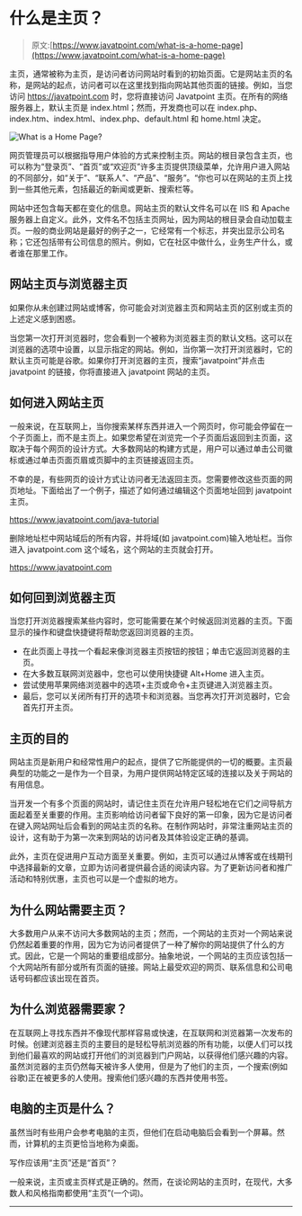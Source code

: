 # 什么是主页？

> 原文:[https://www.javatpoint.com/what-is-a-home-page](https://www.javatpoint.com/what-is-a-home-page)

主页，通常被称为主页，是访问者访问网站时看到的初始页面。它是网站主页的名称，是网站的起点，访问者可以在这里找到指向网站其他页面的链接。例如，当您访问 https://javatpoint.com 时，您将直接访问 Javatpoint 主页。在所有的网络服务器上，默认主页是 index.html；然而，开发商也可以在 index.php、index.htm、index.html、index.php、default.html 和 home.html 决定。

![What is a Home Page?](../Images/4d98f3b4b85639ac3b65f954fb1e54f4.png)

网页管理员可以根据指导用户体验的方式来控制主页。网站的根目录包含主页，也可以称为“登录页”、“首页”或“欢迎页”许多主页提供顶级菜单，允许用户进入网站的不同部分，如“关于”、“联系人”、“产品”、“服务”。“你也可以在网站的主页上找到一些其他元素，包括最近的新闻或更新、搜索栏等。

网站中还包含每天都在变化的信息。网站主页的默认文件名可以在 IIS 和 Apache 服务器上自定义。此外，文件名不包括主页网址，因为网站的根目录会自动加载主页。一般的商业网站是最好的例子之一，它经常有一个标志，并突出显示公司名称；它还包括带有公司信息的照片。例如，它在社区中做什么，业务生产什么，或者谁在那里工作。

## 网站主页与浏览器主页

如果你从未创建过网站或博客，你可能会对浏览器主页和网站主页的区别或主页的上述定义感到困惑。

当您第一次打开浏览器时，您会看到一个被称为浏览器主页的默认文档。这可以在浏览器的选项中设置，以显示指定的网站。例如，当你第一次打开浏览器时，它的默认主页可能是谷歌。如果你打开浏览器的主页，搜索“javatpoint”并点击 javatpoint 的链接，你将直接进入 javatpoint 网站的主页。

## 如何进入网站主页

一般来说，在互联网上，当你搜索某样东西并进入一个网页时，你可能会停留在一个子页面上，而不是主页上。如果您希望在浏览完一个子页面后返回到主页面，这取决于每个网页的设计方式。大多数网站的构建方式是，用户可以通过单击公司徽标或通过单击页面页眉或页脚中的主页链接返回主页。

不幸的是，有些网页的设计方式让访问者无法返回主页。您需要修改这些页面的网页地址。下面给出了一个例子，描述了如何通过编辑这个页面地址回到 javatpoint 主页。

https://www.javatpoint.com/java-tutorial

删除地址栏中网站域后的所有内容，并将域(如 javatpoint.com)输入地址栏。当你进入 javatpoint.com 这个域名，这个网站的主页就会打开。

https://www.javatpoint.com

## 如何回到浏览器主页

当您打开浏览器搜索某些内容时，您可能需要在某个时候返回浏览器的主页。下面显示的操作和键盘快捷键将帮助您返回浏览器的主页。

*   在此页面上寻找一个看起来像浏览器主页按钮的按钮；单击它返回浏览器的主页。
*   在大多数互联网浏览器中，您也可以使用快捷键 Alt+Home 进入主页。
*   尝试使用苹果网络浏览器中的选项+主页或命令+主页键进入浏览器主页。
*   最后，您可以关闭所有打开的选项卡和浏览器。当您再次打开浏览器时，它会首先打开主页。

## 主页的目的

网站主页是新用户和经常性用户的起点，提供了它所能提供的一切的概要。主页最典型的功能之一是作为一个目录，为用户提供网站特定区域的连接以及关于网站的有用信息。

当开发一个有多个页面的网站时，请记住主页在允许用户轻松地在它们之间导航方面起着至关重要的作用。主页影响给访问者留下良好的第一印象，因为它是访问者在键入网站网址后会看到的网站主页的名称。在制作网站时，非常注重网站主页的设计，这有助于为第一次来到网站的访问者及其体验设定正确的基调。

此外，主页在促进用户互动方面至关重要。例如，主页可以通过从博客或在线期刊中选择最新的文章，立即为访问者提供最合适的阅读内容。为了更新访问者和推广活动和特别优惠，主页也可以是一个虚拟的地方。

## 为什么网站需要主页？

大多数用户从来不访问大多数网站的主页；然而，一个网站的主页对一个网站来说仍然起着重要的作用，因为它为访问者提供了一种了解你的网站提供了什么的方式。因此，它是一个网站的重要组成部分。抽象地说，一个网站的主页应该包括一个大网站所有部分或所有页面的链接。网站上最受欢迎的网页、联系信息和公司电话号码都应该出现在首页。

## 为什么浏览器需要家？

在互联网上寻找东西并不像现代那样容易或快速，在互联网和浏览器第一次发布的时候。创建浏览器主页的主要目的是轻松导航浏览器的所有功能，以便人们可以找到他们最喜欢的网站或打开他们的浏览器到门户网站，以获得他们感兴趣的内容。虽然浏览器的主页仍然每天被许多人使用，但是为了他们的主页，一个搜索(例如谷歌)正在被更多的人使用。搜索他们感兴趣的东西并使用书签。

## 电脑的主页是什么？

虽然当时有些用户会参考电脑的主页，但他们在启动电脑后会看到一个屏幕。然而，计算机的主页更恰当地称为桌面。

写作应该用“主页”还是“首页”？

一般来说，主页或主页样式是正确的。然而，在谈论网站的主页时，在现代，大多数人和风格指南都使用“主页”(一个词)。

* * *